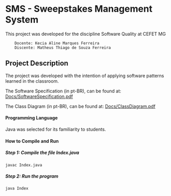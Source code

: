 # SMS - Sweepstakes Management System
This project was developed for the discipline Software Quality at CEFET MG

        Docente: Kecia Aline Marques Ferreira
	    Discente: Matheus Thiago de Souza Ferreira

## Project Description
The project was developed with the intention of applying software patterns learned in the classroom.

The Software Specification (in pt-BR), can be found at: [Docs/SoftwareSpecification.pdf](https://github.com/matheustheus27/sweepstakes_management_system/tree/main/Docs/SoftwareSpecification.pdf)

The Class Diagram (in pt-BR), can be found at: [Docs/ClassDiagram.pdf](https://github.com/matheustheus27/sweepstakes_management_system/tree/main/Docs/ClassDiagram.pdf)
#### Programming Language
Java was selected for its familiarity to students.

#### How to Compile and Run
##### Step 1: Compile the file Index.java
    javac Index.java
##### Step 2: Run the program
    java Index